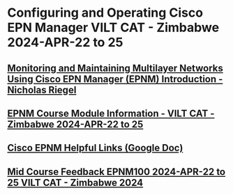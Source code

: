 # Configuring and Operating Cisco EPN Manager VILT CAT - Zimbabwe 2024-APR-22 to 25

## [Monitoring and Maintaining Multilayer Networks Using Cisco EPN Manager (EPNM) Introduction - Nicholas Riegel](https://docs.google.com/presentation/d/1zm-dXO6eQJSonh_2U4etgzXKh35LA-9YIQbLfqZrPuw/edit?usp=sharing)

## [EPNM Course Module Information - VILT CAT - Zimbabwe 2024-APR-22 to 25](https://docs.google.com/spreadsheets/d/1mS8aVN5AlGPPeOb6PF5SSXnGqAbQykn57nSrf46cifg/edit?usp=sharing)

## [Cisco EPNM Helpful Links (Google Doc)](https://docs.google.com/document/d/1gm_KIseEG98EQN-WR70NbCklcF4yQnFGo2qEvXLdxeY/edit?usp=sharing)

## [Mid Course Feedback EPNM100 2024-APR-22 to 25 VILT CAT - Zimbabwe 2024](https://forms.gle/XCH4fRH2hzVbErUe8) 

<!-- -->
